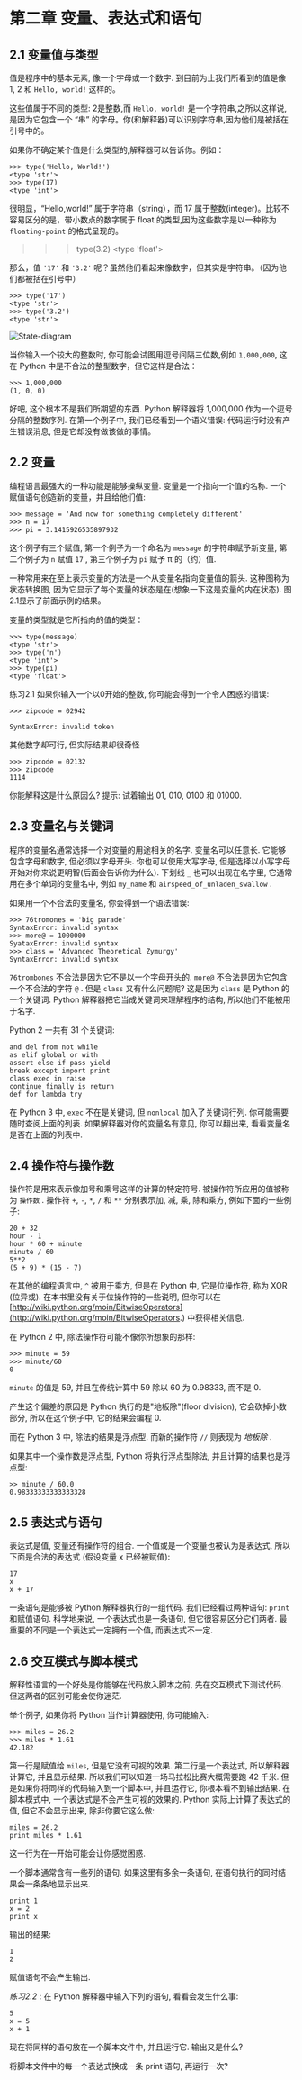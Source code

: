 # <a name="2-Variables-expressions-and-statements"></a> 第二章 变量、表达式和语句

## <a name="2.1-Values and types"></a> 2.1 变量值与类型

值是程序中的基本元素, 像一个字母或一个数字. 到目前为止我们所看到的值是像 1, 2 和 `Hello, world!` 这样的。

这些值属于不同的类型: 2是整数,而 `Hello, world!` 是一个字符串,之所以这样说, 是因为它包含一个 “串” 的字母。你(和解释器)可以识别字符串,因为他们是被括在引号中的。

如果你不确定某个值是什么类型的,解释器可以告诉你。例如：

    >>> type('Hello, World!')
    <type 'str'>
    >>> type(17)
    <type 'int'>

很明显，“Hello,world!” 属于字符串（string），而 17 属于整数(integer)。比较不容易区分的是，带小数点的数字属于 float 的类型,因为这些数字是以一种称为 `floating-point` 的格式呈现的。

   >>> type(3.2)
   <type 'float'>

那么，值 `'17'` 和 `'3.2'` 呢？虽然他们看起来像数字，但其实是字符串。（因为他们都被括在引号中）

    >>> type('17')
    <type 'str'>
    >>> type('3.2')
    <type 'str'>

![State-diagram](images/State-diagram.jpg)

当你输入一个较大的整数时, 你可能会试图用逗号间隔三位数,例如 `1,000,000`, 这在 Python 中是不合法的整型数字，但它这样是合法：

    >>> 1,000,000
    (1, 0, 0)

好吧, 这个根本不是我们所期望的东西. Python 解释器将 1,000,000 作为一个逗号分隔的整数序列. 在第一个例子中, 我们已经看到一个语义错误: 代码运行时没有产生错误消息, 但是它却没有做该做的事情。

## <a name="2.2-Variables"></a> 2.2 变量

编程语言最强大的一种功能是能够操纵变量. 变量是一个指向一个值的名称. 一个赋值语句创造新的变量，并且给他们值:

    >>> message = 'And now for something completely different'
    >>> n = 17
    >>> pi = 3.1415926535897932

这个例子有三个赋值, 第一个例子为一个命名为 `message` 的字符串赋予新变量, 第二个例子为 `n` 赋值 `17` , 第三个例子为 `pi` 赋予 π 的（约）值.

一种常用来在至上表示变量的方法是一个从变量名指向变量值的箭头. 这种图称为状态转换图, 因为它显示了每个变量的状态是在(想象一下这是变量的内在状态). 图2.1显示了前面示例的结果。

变量的类型就是它所指向的值的类型：

    >>> type(message)
    <type 'str'>
    >>> type('n')
    <type 'int'>
    >>> type(pi)
    <type 'float'>

练习2.1 如果你输入一个以0开始的整数, 你可能会得到一个令人困惑的错误:

    >>> zipcode = 02942

    SyntaxError: invalid token

其他数字却可行, 但实际结果却很奇怪

    >>> zipcode = 02132
    >>> zipcode
    1114

你能解释这是什么原因么? 提示: 试着输出 01, 010, 0100 和 01000.

## <a name="2.3-Variable-names-and-keywords"></a> 2.3 变量名与关键词

程序的变量名通常选择一个对变量的用途相关的名字. 变量名可以任意长. 它能够包含字母和数字, 但必须以字母开头. 你也可以使用大写字母, 但是选择以小写字母开始对你来说更明智(后面会告诉你为什么). 下划线 `_` 也可以出现在名字里, 它通常用在多个单词的变量名中, 例如 `my_name` 和 `airspeed_of_unladen_swallow` .

如果用一个不合法的变量名, 你会得到一个语法错误:

    >>> 76tromones = 'big parade'
    SyntaxError: invalid syntax
    >>> more@ = 1000000
    SyataxError: invalid syntax
    >>> class = 'Advanced Theoretical Zymurgy'
    SyntaxError: invalid syntax

`76trombones` 不合法是因为它不是以一个字母开头的. `more@` 不合法是因为它包含一个不合法的字符 `@` . 但是 `class` 又有什么问题呢? 这是因为 `class` 是 Python 的一个关键词. Python 解释器把它当成关键词来理解程序的结构, 所以他们不能被用于名字.

Python 2 一共有 31 个关键词:

    and del from not while
    as elif global or with
    assert else if pass yield
    break except import print
    class exec in raise
    continue finally is return
    def for lambda try

在 Python 3 中, `exec` 不在是关键词, 但 `nonlocal` 加入了关键词行列.
你可能需要随时查阅上面的列表. 如果解释器对你的变量名有意见, 你可以翻出来, 看看变量名是否在上面的列表中.

## <a name="2.4-Operators-and-operands"></a> 2.4 操作符与操作数

操作符是用来表示像加号和乘号这样的计算的特定符号. 被操作符所应用的值被称为 `操作数` . 操作符 `+`, `-`, `*`, `/` 和 `**` 分别表示加, 减, 乘, 除和乘方, 例如下面的一些例子:

    20 + 32
    hour - 1
    hour * 60 + minute
    minute / 60
    5**2
    (5 + 9) * (15 - 7)

在其他的编程语言中, `^` 被用于乘方, 但是在 Python 中, 它是位操作符, 称为 XOR (位异或). 在本书里没有关于位操作符的一些说明, 但你可以在 [http://wiki.python.org/moin/BitwiseOperators](http://wiki.python.org/moin/BitwiseOperators.) 中获得相关信息.

在 Python 2 中, 除法操作符可能不像你所想象的那样:

    >>> minute = 59
    >>> minute/60
    0

`minute` 的值是 59, 并且在传统计算中 59 除以 60 为 0.98333, 而不是 0.

产生这个偏差的原因是 Python 执行的是"地板除"(floor division), 它会砍掉小数部分, 所以在这个例子中, 它的结果会编程 0.

而在 Python 3 中, 除法的结果是浮点型. 而新的操作符 `//` 则表现为 _地板除_ .

如果其中一个操作数是浮点型, Python 将执行浮点型除法, 并且计算的结果也是浮点型:

    >> minute / 60.0
    0.98333333333333328

## <a name="2.5-Expressions-and-statements"></a> 2.5 表达式与语句

表达式是值, 变量还有操作符的组合. 一个值或是一个变量也被认为是表达式, 所以下面是合法的表达式 (假设变量 x 已经被赋值):

    17
    x
    x + 17

一条语句是能够被 Python 解释器执行的一组代码. 我们已经看过两种语句: `print` 和赋值语句. 科学地来说, 一个表达式也是一条语句, 但它很容易区分它们两者. 最重要的不同是一个表达式一定拥有一个值, 而表达式不一定.

## <a name="2.6-Interactive-mode-and-script-mode"></a> 2.6 交互模式与脚本模式

解释性语言的一个好处是你能够在代码放入脚本之前, 先在交互模式下测试代码. 但这两者的区别可能会使你迷茫.

举个例子, 如果你将 Python 当作计算器使用, 你可能输入: 

    >>> miles = 26.2
    >>> miles * 1.61
    42.182

 第一行是赋值给 `miles`, 但是它没有可视的效果. 第二行是一个表达式, 所以解释器计算它, 并且显示结果. 所以我们可以知道一场马拉松比赛大概需要跑 42 千米. 但是如果你将同样的代码输入到一个脚本中, 并且运行它, 你根本看不到输出结果. 在脚本模式中, 一个表达式是不会产生可视的效果的. Python 实际上计算了表达式的值, 但它不会显示出来, 除非你要它这么做:

    miles = 26.2
    print miles * 1.61

这一行为在一开始可能会让你感觉困惑.

一个脚本通常含有一些列的语句. 如果这里有多余一条语句, 在语句执行的同时结果会一条条地显示出来.

    print 1
    x = 2
    print x

输出的结果:

    1
    2

赋值语句不会产生输出.

_练习2.2_ : 在 Python 解释器中输入下列的语句, 看看会发生什么事:

    5
    x = 5
    x + 1

现在将同样的语句放在一个脚本文件中, 并且运行它. 输出又是什么?

将脚本文件中的每一个表达式换成一条 print 语句, 再运行一次?

